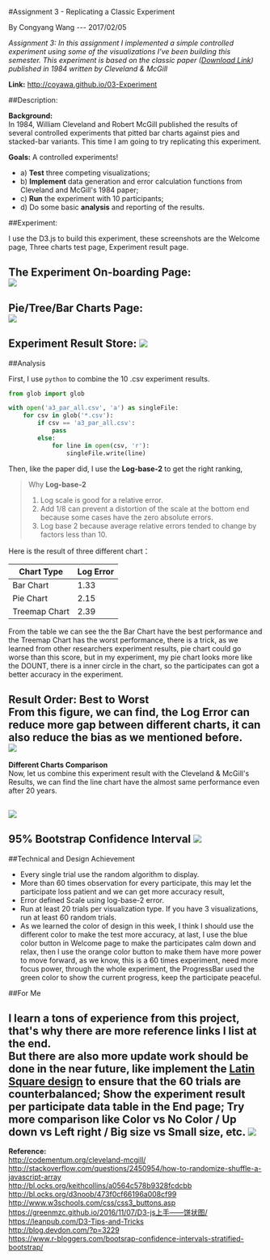 #Assignment 3 - Replicating a Classic Experiment

By Congyang Wang --- 2017/02/05

*Assignment 3: In this assignment I implemented a simple controlled experiment using some of the visualizations I've been building this semester. This experiment is based on the classic paper ([Download Link](http://www.math.pku.edu.cn/teachers/xirb/Courses/biostatistics/Biostatistics2016/GraphicalPerception_Jasa1984.pdf))  published in 1984 written by Cleveland & McGill*   
  
**Link:** http://coyawa.github.io/03-Experiment

##Description:

**Background:**   
In 1984, William Cleveland and Robert McGill published the results of several controlled experiments that pitted bar charts against pies and stacked-bar variants. This time I am going to try replicating this experiment.

**Goals:**
A controlled experiments!

 * a) **Test** three competing visualizations;
 * b) **Implement** data generation and error calculation functions from Cleveland and McGill's 1984 paper;
 * c) **Run** the experiment with 10 participants;
 * d) Do some basic **analysis** and reporting of the results.

##Experiment:  

I use the D3.js to build this experiment,  these screenshots are the Welcome page, Three charts test page, Experiment result page.  

**The Experiment On-boarding Page:**  
![](https://ww2.sinaimg.cn/large/006tKfTcgy1fcinwoe8x7j31680neacv.jpg)
---  
**Pie/Tree/Bar Charts Page:**  
![](https://ww1.sinaimg.cn/large/006tKfTcgy1fcio7vgxe5j31kw0pw0x6.jpg)
---
**Experiment Result Store:** 
![](https://ww3.sinaimg.cn/large/006tKfTcgy1fciz3pxen8j317k0s277z.jpg)
---
##Analysis

First, I use `python` to combine the 10 .csv experiment results.
 
```Python  
from glob import glob

with open('a3_par_all.csv', 'a') as singleFile:
    for csv in glob('*.csv'):
        if csv == 'a3_par_all.csv':
            pass
        else:
            for line in open(csv, 'r'):
                singleFile.write(line)
```  

Then, like the paper did, I use the **Log-base-2** to get the right ranking, 
> Why **Log-base-2**  
> 1. Log scale is good for a relative error.  
> 2. Add 1/8 can prevent a distortion of the scale at the bottom end because some cases have the zero absolute errors.  
> 3. Log base 2 because average relative errors tended to change by factors less than 10.

Here is the result of three different chart：

| Chart Type | Log Error |
| --- | --- |
| Bar Chart | 1.33  |
| Pie Chart | 2.15 |
| Treemap Chart | 2.39 |

From the table we can see the the Bar Chart have the best performance and the Treemap Chart has the worst performance, there is a trick, as we learned from other researchers experiment results, pie chart could go worse than this score, but in my experiment, my pie chart looks more like the DOUNT, there is a inner circle in the chart, so the participates can got a better accuracy in the experiment.

**Result Order: Best to Worst**  
From this figure, we can find, the Log Error can reduce more gap between different charts, it can also reduce the bias as we mentioned before.  
![](https://ww2.sinaimg.cn/large/006tKfTcgy1fciurfrz8mj31520ygact.jpg)  
---
**Different Charts Comparison**  
Now, let us combine this experiment result with the Cleveland & McGill's Results, we can find the line chart have the almost same performance even after 20 years.

![](https://ww2.sinaimg.cn/large/006tKfTcgy1fciy0y8mt6j31b80tcq59.jpg)
---
**95% Bootstrap Confidence Interval** 
![](https://ww2.sinaimg.cn/large/006tKfTcgy1fciyrz2iooj31800pw3zj.jpg)
---
##Technical and Design Achievement
* Every single trial use the random algorithm to display.
* More than 60 times observation for every participate, this may let the participate loss patient and we can get more accuracy result, 
* Error defined Scale using log-base-2 error. 
* Run at least 20 trials per visualization type. If you have 3 visualizations, run at least 60 random trials.
* As we learned the color of design in this week, I think I should use the different color to make the test more accuracy, at last, I use the blue color button in Welcome page to make the participates calm down and relax, then I use the orange color button to make them have more power to move forward, as we know, this is a 60 times experiment, need more focus power, through the whole experiment, the ProgressBar used the green color to show the current progress, keep the participate peaceful.

##For Me

I learn a tons of experience from this project, that's why there are more reference links I list at the end.  
But there are also more update work should be done in the near future, like implement the [Latin Square design](http://en.wikipedia.org/wiki/Latin_square) to ensure that the 60 trials are counterbalanced; Show the experiment result per participate data table in the End page; Try more comparison like Color vs No Color / Up down vs Left right / Big size vs Small size, etc.
![](https://ww2.sinaimg.cn/large/006tKfTcgy1fciz09b04wj306w03dglk.jpg)
---
**Reference:**   
http://codementum.org/cleveland-mcgill/  
http://stackoverflow.com/questions/2450954/how-to-randomize-shuffle-a-javascript-array  
http://bl.ocks.org/keithcollins/a0564c578b9328fcdcbb  
http://bl.ocks.org/d3noob/473f0cf66196a008cf99  
http://www.w3schools.com/css/css3_buttons.asp  
https://greenmzc.github.io/2016/11/07/D3-js上手——饼状图/   
https://leanpub.com/D3-Tips-and-Tricks  
http://blog.devdon.com/?p=3229  
https://www.r-bloggers.com/bootsrap-confidence-intervals-stratified-bootstrap/



